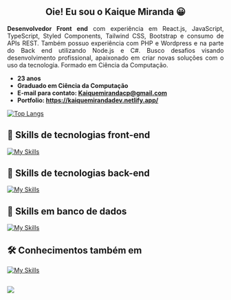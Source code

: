 <h2 align="center">
  Oie! Eu sou o Kaique Miranda 😀
</h2>

<p align="justify">
<b>Desenvolvedor Front end</b> com experiência em React.js, JavaScript, TypeScript, Styled Components, Tailwind CSS, Bootstrap e consumo de APIs REST. Também possuo experiência com PHP e Wordpress e na parte do Back end utilizando Node.js e C#. Busco desafios visando desenvolvimento profissional, apaixonado em criar novas soluções com o uso da tecnologia. Formado em Ciência da Computação.</p>

-   **23 anos**
-   **Graduado em Ciência da Computação**
-   **E-mail para contato: Kaiquemirandacp@gmail.com**
-   **Portfolio: <a href="https://kaiquemirandadev.netlify.app/">https://kaiquemirandadev.netlify.app/</a>**

  
[![Top Langs](https://github-readme-stats.vercel.app/api/top-langs/?username=KaiqueBM&layout=compact)](https://github.com/KaiqueBM/)



## 🚀 Skills de tecnologias front-end
[![My Skills](https://skillicons.dev/icons?i=html,css,js,ts,react,vue,tailwind,bootstrap,styledcomponents,sass,jquery)](https://skillicons.dev)

## 🚀 Skills de tecnologias back-end
[![My Skills](https://skillicons.dev/icons?i=nodejs,cs,py,php,java)](https://skillicons.dev)

## 🚀 Skills em banco de dados
[![My Skills](https://skillicons.dev/icons?i=firebase,mysql,mongodb,sqlite,prisma)](https://skillicons.dev)

## 🛠 Conhecimentos também em
[![My Skills](https://skillicons.dev/icons?i=git,figma,ps,postman,wordpress)](https://skillicons.dev)
  

<h2 align="center"></h2>
<a href="https://www.linkedin.com/in/kaique-miranda-3b5247204/"><img src="https://img.shields.io/badge/LinkedIn-0077B5?style=for-the-badge&logo=linkedin&logoColor=white"></a>
